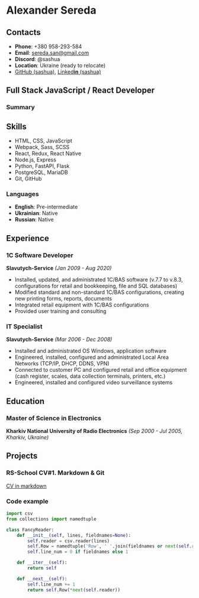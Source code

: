 # Alexander Sereda

## Contacts

- **Phone**: +380 958-293-584
- **Email**: sereda.san@gmail.com
- **Discord**: @sashua
- **Location**: Ukraine (ready to relocate)
- [GitHub (sashua)](https://github.com/sashua), [Linked**in** (sashua)](https://linkedin.com/in/sashua)

## Full Stack JavaScript / React Developer

### Summary

## Skills

- HTML, CSS, JavaScript
- Webpack, Sass, SCSS
- React, Redux, React Native
- Node.js, Express
- Python, FastAPI, Flask
- PostgreSQL, MariaDB
- Git, GitHub

### Languages

- **English**: Pre-intermediate
- **Ukrainian**: Native
- **Russian**: Native

## Experience

### 1C Software Developer

**Slavutych-Service** _(Jan 2009 - Aug 2020)_

- Installed, updated, and administrated 1C/BAS software (v.7.7 to v.8.3, configurations for retail and bookkeeping, file and SQL databases)
- Modified standard and non-standard 1C/BAS configurations, creating new printing forms, reports, documents
- Integrated retail equipment with 1C/BAS configurations
- Provided user training and consulting

### IT Specialist

**Slavutych-Service** _(Mar 2006 - Dec 2008)_

- Installed and administrated OS Windows, application software
- Engineered, installed, configured and administrated Local Area Networks (TCP/IP, DHCP, DDNS, VPN)
- Connected to customer PC and configured retail and office equipment (cash register, scales, data collection terminals, printers, etc.)
- Engineered, installed and configured video surveillance systems

## Education

### Master of Science in Electronics

**Kharkiv National University of Radio Electronics** _(Sep 2000 - Jul 2005, Kharkiv, Ukraine)_

## Projects

### RS-School CV#1. Markdown & Git

[CV in markdown](https://sashua.github.io/rsschool-cv/cv)

### Code example

```python
import csv
from collections import namedtuple

class FancyReader:
    def __init__(self, lines, fieldnames=None):
        self.reader = csv.reader(lines)
        self.Row = namedtuple('Row', ' '.join(fieldnames or next(self.reader)))
        self.line_num = 0 if fieldnames else 1

    def __iter__(self):
        return self

    def __next__(self):
        self.line_num += 1
        return self.Row(*next(self.reader))
```
